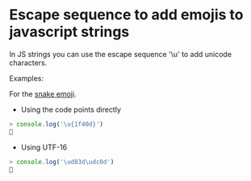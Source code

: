 # Escape sequence to add emojis to javascript strings

In JS strings you can use the escape sequence '\u' to add unicode characters.

Examples:

For the [snake emoji](https://codepoints.net/U+1f40d).

- Using the code points directly

```javascript
> console.log('\u{1f40d}')
🐍
```

- Using UTF-16


```javascript
> console.log('\ud83d\udc0d')
🐍
```

